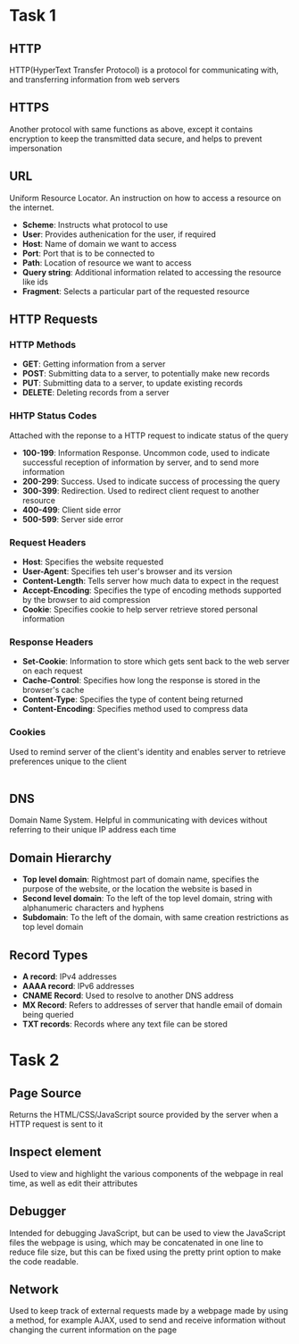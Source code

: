 # Task 1
## HTTP
HTTP(HyperText Transfer Protocol) is a protocol for communicating with, and transferring information from web servers</br>
## HTTPS</br>
Another protocol with same functions as above, except it contains encryption to keep the transmitted data secure, and helps to prevent impersonation</br>
## URL</br>
Uniform Resource Locator. An instruction on how to access a resource on the internet.</br>
- **Scheme**: Instructs what protocol to use</br>
- **User**: Provides authenication for the user, if required</br>
- **Host**: Name of domain we want to access</br>
- **Port**: Port that is to be connected to</br>
- **Path**: Location of resource we want to access</br>
- **Query string**: Additional information related to accessing the resource like ids</br>
- **Fragment**: Selects a particular part of the requested resource</br>
## HTTP Requests</br>
### HTTP Methods</br>
- **GET**: Getting information from a server</br>
- **POST**: Submitting data to a server, to potentially make new records</br>
- **PUT**: Submitting data to a server, to update existing records</br>
- **DELETE**: Deleting records from a server</br>
### HHTP Status Codes</br>
Attached with the reponse to a HTTP request to indicate status of the query</br>
- **100-199**: Information Response. Uncommon code, used to indicate successful reception of information by server, and to send more information</br>
- **200-299**: Success. Used to indicate success of processing the query</br>
- **300-399**: Redirection. Used to redirect client request to another resource</br>
- **400-499**: Client side error</br>
- **500-599**: Server side error</br>
### Request Headers</br>
- **Host**: Specifies the website requested</br>
- **User-Agent**: Specifies teh user's browser and its version</br>
- **Content-Length**: Tells server how much data to expect in the request</br>
- **Accept-Encoding**: Specifies the type of encoding methods supported by the browser to aid compression</br>
- **Cookie**: Specifies cookie to help server retrieve stored personal information
### Response Headers</br>
- **Set-Cookie**: Information to store which gets sent back to the web server on each request</br>
- **Cache-Control**: Specifies how long the response is stored in the browser's cache</br>
- **Content-Type**: Specifies the type of content being returned</br>
- **Content-Encoding**: Specifies method used to compress data</br>
### Cookies</br>
Used to remind server of the client's identity and enables server to retrieve preferences unique to the client</br>
</br>
## DNS
Domain Name System. Helpful in communicating with devices without referring to their unique IP address each time</br>
## Domain Hierarchy
- **Top level domain**: Rightmost part of domain name, specifies the purpose of the website, or the location the website is based in</br>
- **Second level domain**: To the left of the top level domain, string with alphanumeric characters and hyphens</br>
- **Subdomain**: To the left of the domain, with same creation restrictions as top level domain</br>
## Record Types</br>
- **A record**: IPv4 addresses</br>
- **AAAA record**: IPv6 addresses</br>
- **CNAME Record**: Used to resolve to another DNS address</br>
- **MX Record**: Refers to addresses of server that handle email of domain being queried</br>
- **TXT records**: Records where any text file can be stored</br>
# Task 2</br>
## Page Source</br>
Returns the HTML/CSS/JavaScript source provided by the server when a HTTP request is sent to it</br>
## Inspect element</br>
Used to view and highlight the various components of the webpage in real time, as well as edit their attributes</br>
## Debugger</br>
Intended for debugging JavaScript, but can be used to view the JavaScript files the webpage is using, which may be concatenated in one line to reduce file size, but this can be 
fixed using the pretty print option to make the code readable.
## Network</br>
Used to keep track of external requests made by a webpage made by using a method, for example AJAX, used to send and receive information without changing the current information on the page</br>
